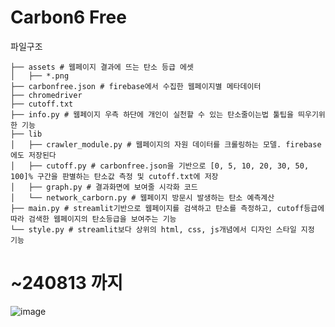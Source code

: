 # Carbon6 Free

파일구조
```
├── assets # 웹페이지 결과에 뜨는 탄소 등급 에셋
│   ├── *.png
├── carbonfree.json # firebase에서 수집한 웹페이지별 메타데이터
├── chromedriver
├── cutoff.txt
├── info.py # 웹페이지 우측 하단에 개인이 실천할 수 있는 탄소줄이는법 툴팁을 띄우기위한 기능
├── lib
│   ├── crawler_module.py # 웹페이지의 자원 데이터를 크롤링하는 모델. firebase에도 저장된다
│   ├── cutoff.py # carbonfree.json을 기반으로 [0, 5, 10, 20, 30, 50, 100]% 구간을 판별하는 탄소값 측정 및 cutoff.txt에 저장
│   ├── graph.py # 결과화면에 보여줄 시각화 코드
│   └── network_carborn.py # 웹페이지 방문시 발생하는 탄소 예측계산
├── main.py # streamlit기반으로 웹페이지를 검색하고 탄소를 측정하고, cutoff등급에 따라 검색한 웹페이지의 탄소등급을 보여주는 기능
└── style.py # streamlit보다 상위의 html, css, js개념에서 디자인 스타일 지정 기능
```

# ~240813 까지
![image](https://github.com/user-attachments/assets/9acb25aa-210d-498f-9507-01c1c063fbb9)
